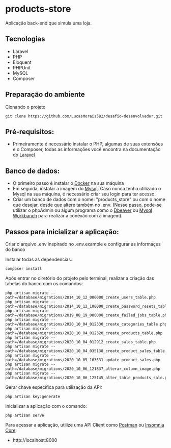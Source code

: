 # products-store

Aplicação back-end que simula uma loja.

## Tecnologias

- Laravel
- PHP
- Eloquent
- PHPUnit
- MySQL
- Composer

## Preparação do ambiente

Clonando o projeto
```
git clone https://github.com/LucasMorais582/desafio-desenvolvedor.git
```

## Pré-requisitos:
- Primeiramente é necessário instalar o PHP, algumas de suas extensões e o Composer, todas as informações você encontra na documentação do [Laravel](https://laravel.com/docs/7.x/installation)

## Banco de dados:
- O primeiro passo é instalar o [Docker](https://docs.docker.com/engine/install/) na sua máquina
- Em seguida, instalar a imagem do [Mysql](https://hub.docker.com/_/mysql). Caso nunca tenha utilizado o Mysql na sua máquina, é necessário criar seu login para ter acesso.
- Criar um banco de dados com o nome: "products_store" ou com o nome que desejar, desde que altere também no .env. (Nesse passo, pode-se utilizar o phpAdmin ou algum programa como o [Dbeaver](https://dbeaver.io/) ou [Mysql Workbanch](https://www.mysql.com/products/workbench/) para realizar a conexão com a imagem).


## Passos para inicializar a aplicação:

Criar o arquivo .env inspirado no .env.example e configurar as informaçes do banco

Instalar todas as dependencias:
```
composer install
```

Após entrar no diretório do projeto pelo terminal, realizar a criação das tabelas do banco com os comandos:
```
php artisan migrate --path=/database/migrations/2014_10_12_000000_create_users_table.php
php artisan migrate --path=/database/migrations/2014_10_12_100000_create_password_resets_table.php
php artisan migrate --path=/database/migrations/2019_08_19_000000_create_failed_jobs_table.php
php artisan migrate --path=/database/migrations/2020_10_04_012330_create_categories_table.php
php artisan migrate --path=/database/migrations/2020_10_04_012320_create_products_table.php
php artisan migrate --path=/database/migrations/2020_10_04_012912_create_sales_table.php
php artisan migrate --path=/database/migrations/2020_10_04_035138_create_product_sales_table.php
php artisan migrate --path=/database/migrations/2020_10_05_163531_update_product_sales.php
php artisan migrate --path=/database/migrations/2020_10_06_121837_alterar_column_image.php
php artisan migrate --path=/database/migrations/2020_10_06_125145_alter_table_products_sale.php
```
Gerar chave específica para utilização da API:
```
php artisan key:generate
```

Inicializar a aplicação com o comando:
```
php artisan serve
```

Para acessar a aplicação, utilize uma API Client como [Postman](https://www.postman.com/) ou [Insomnia Core](https://insomnia.rest/download/):
- http://localhost:8000
